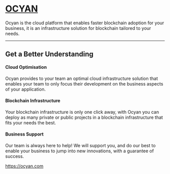 [OCYAN](https://www.ocyan.com)
===================

Ocyan is the cloud platform that enables faster blockchain adoption for your business, it is an infrastructure solution for blockchain tailored to your needs.

----------


Get a Better Understanding
-------------

#### <i class="icon-cloud"></i> Cloud Optimisation

Ocyan provides to your team an optimal cloud infrastructure solution that enables your team to only focus their development on the business aspects of your application.

#### <i class="icon-sitemap"></i> Blockchain Infrastructure

Your blockchain infrastructure is only one click away, with Ocyan you can deploy as many private or public projects in a blockchain infrastructure that fits your needs the best.

#### <i class="icon-building"></i> Business Support

Our team is always here to help! We will support you, and do our best to enable your business to jump into new innovations, with a guarantee of success.

https://ocyan.com
